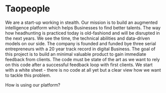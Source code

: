 # Taopeople

We are a start-up working in stealth. Our mission is to build an augmented intelligence platform which helps Businesses to find better talents. The way how headhunting is practiced today is old-fashiond and will be disrupted in the next years. We see the time, the technical abilities and data-driven models on our side. The company is founded and funded bye three serial entrepreneurs with a 20 year track record in digital Business. The goal of this project is to build an minimal valuable product to gain immediate feedback from clients. The code must be state of the art as we want to rely on this code after a successful feedback loop with first clients. We start with a white sheet - there is no code at all yet but a clear view how we want to tackle this problem.

How is using our platform?

